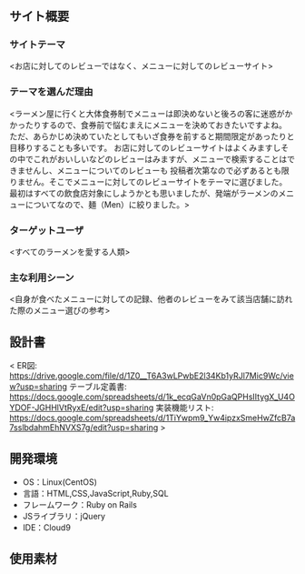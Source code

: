 # <Menyu>

## サイト概要
### サイトテーマ
<お店に対してのレビューではなく、メニューに対してのレビューサイト>

### テーマを選んだ理由
<ラーメン屋に行くと大体食券制でメニューは即決めないと後ろの客に迷惑がかかったりするので、食券前で悩むまえにメニューを決めておきたいですよね。
ただ、あらかじめ決めていたとしてもいざ食券を前すると期間限定があったりと目移りすることも多いです。
お店に対してのレビューサイトはよくみますしその中でこれがおいしいなどのレビューはみますが、メニューで検索することはできませんし、メニューについてのレビューも
投稿者次第なので必ずあるとも限りません。そこでメニューに対してのレビューサイトをテーマに選びました。
最初はすべての飲食店対象にしようかとも思いましたが、発端がラーメンのメニューについてなので、麺（Men）に絞りました。>

### ターゲットユーザ
<すべてのラーメンを愛する人類>

### 主な利用シーン
<自身が食べたメニューに対しての記録、他者のレビューをみて該当店舗に訪れた際のメニュー選びの参考>

## 設計書
< ER図: https://drive.google.com/file/d/1Z0__T6A3wLPwbE2l34Kb1yRJl7Mic9Wc/view?usp=sharing
 テーブル定義書: https://docs.google.com/spreadsheets/d/1k_ecqGaVn0pGaQPHsIItygX_U4OYDOF-JGHHlVtRyxE/edit?usp=sharing
 実装機能リスト: https://docs.google.com/spreadsheets/d/1TiYwpm9_Yw4ipzxSmeHwZfcB7a7sslbdahmEhNVXS7g/edit?usp=sharing >

## 開発環境
- OS：Linux(CentOS)
- 言語：HTML,CSS,JavaScript,Ruby,SQL
- フレームワーク：Ruby on Rails
- JSライブラリ：jQuery
- IDE：Cloud9

## 使用素材